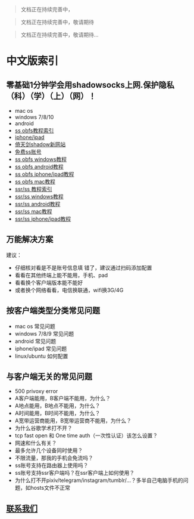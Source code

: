 > 文档正在持续完善中，

> 文档正在持续完善中，敬请期待

> 文档正在持续完善中，敬请期待...

# 中文版索引

## 零基础1分钟学会用shadowsocks上网.保护隐私（科）（学）（上）（网）！
- mac os
- windows 7/8/10
- android
- [ss obfs教程索引](./ss_obfs_教程索引.md)
- [iphone/ipad](./ios_usage.md)
- [倚天剑shadow新网站](./倚天剑ss新网站.md)
- [免费ss账号](./免费ss账号.md)
- [ss obfs windows教程](./ss_windows_obfs_教程.md)
- [ss obfs android教程](./ss_android_obfs_教程.md)
- [ss obfs iphone/ipad教程](./ss_iphone_ipad_obfs_教程.md)
- [ss obfs mac教程](./ss_mac_osx_obfs_教程.md)
- [ssr/ss 教程索引](./ssr_ss_tutorial_教程.md)
- [ssr/ss windows教程](./ssr_ss_tutorial_windows教程.md)
- [ssr/ss android教程](./ssr_ss_tutorial_android教程.md)
- [ssr/ss mac教程](./ssr_ss_tutorial_mac教程.md)
- [ssr/ss iphone/ipad教程](./ssr_ss_tutorial_ios教程.md)

## 万能解决方案
建议：
- 仔细核对看是不是账号信息填 错了，建议通过扫码添加配置
- 看看在其他终端上能不能用，手机、pad
- 看看换个客户端版本能不能好
- 或者换个网络看看，电信换联通，wifi换3G/4G 

## 按客户端类型分类常见问题
- mac os 常见问题
- windows 7/8/9 常见问题
- android 常见问题
- iphone/ipad 常见问题
- linux/ubuntu 如何配置

## 与客户端无关的常见问题
- 500 privoxy error
- A客户端能用，B客户端不能用，为什么？
- A地点能用，B地点不能用，为什么？
- A时间能用，B时间不能用，为什么？
- A宽带运营商能用，B宽带运营商不能用，为什么？
- 为什么谷歌学术打不开？
- tcp fast open 和 One time auth（一次性认证）该怎么设置？
- 网速和什么有关？
- 最多允许几个设备同时使用？
- 不限流量，那我的手机会免流吗？
- ss账号支持在路由器上使用吗？
- ss账号支持ssr客户端吗？在ssr客户端上如何使用？
- 为什么打不开pixiv/telegram/instagram/tumblr/...？多半自己电脑手机的问题，如hosts文件不正常

## [联系我们](./联系我们.md)
